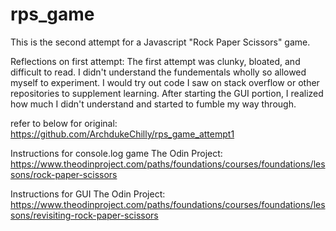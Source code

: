 # rps_game


This is the second attempt for a Javascript "Rock Paper Scissors" game. 







Reflections on first attempt:
The first attempt was clunky, bloated, and difficult to read. I didn't understand the fundementals wholly so allowed myself to experiment. I would try out code I saw on stack overflow or other repositories to supplement learning. After starting the GUI portion, I realized how much I didn't understand and started to fumble my way through.


refer to below for original: 
https://github.com/ArchdukeChilly/rps_game_attempt1

Instructions for console.log game
The Odin Project: https://www.theodinproject.com/paths/foundations/courses/foundations/lessons/rock-paper-scissors

Instructions for GUI
The Odin Project: https://www.theodinproject.com/paths/foundations/courses/foundations/lessons/revisiting-rock-paper-scissors
